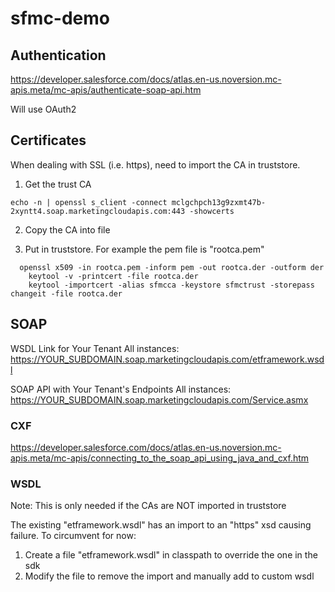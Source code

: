 # sfmc-demo


## Authentication

https://developer.salesforce.com/docs/atlas.en-us.noversion.mc-apis.meta/mc-apis/authenticate-soap-api.htm

Will use OAuth2


## Certificates

When dealing with SSL (i.e. https), need to import the CA in truststore.

1) Get the trust CA
```
echo -n | openssl s_client -connect mclgchpch13g9zxmt47b-2xyntt4.soap.marketingcloudapis.com:443 -showcerts
```
2) Copy the CA into file

3) Put in truststore.  For example the pem file is "rootca.pem"
```
  openssl x509 -in rootca.pem -inform pem -out rootca.der -outform der
    keytool -v -printcert -file rootca.der
    keytool -importcert -alias sfmcca -keystore sfmctrust -storepass changeit -file rootca.der
```


## SOAP

WSDL Link for Your Tenant
All instances: https://YOUR_SUBDOMAIN.soap.marketingcloudapis.com/etframework.wsdl

SOAP API with Your Tenant's Endpoints
All instances: https://YOUR_SUBDOMAIN.soap.marketingcloudapis.com/Service.asmx


### CXF

https://developer.salesforce.com/docs/atlas.en-us.noversion.mc-apis.meta/mc-apis/connecting_to_the_soap_api_using_java_and_cxf.htm

### WSDL

Note: This is only needed if the CAs are NOT imported in truststore

The existing "etframework.wsdl" has an import to an "https" xsd causing failure.  To circumvent for now:

1) Create a file "etframework.wsdl" in classpath to override the one in the sdk
2) Modify the file to remove the import and manually add to custom wsdl

